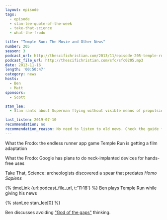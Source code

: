 ```yaml
---
layout: episode
tags:
  - episode
  - stan-lee-quote-of-the-week
  - take-that-science
  - what-the-frodo

title: "Temple Run: The Movie and Other News"
number: 205
season: 3
podcast_url: http://thescifichristian.com/2013/11/episode-205-temple-run-the-movie-and-other-news/
podcast_file_url: http://thescifichristian.com/sfc/sfc0205.mp3
date: 2013-11-16
length: '00:50:47'
category: news
hosts:
  - Ben
  - Matt
sponsors:
  - Scott

stan_lee:
  - Stan rants about Superman flying without visible means of propulsion

last_listen: 2019-07-10
recommendation: no
recommendation_reason: No need to listen to old news. Check the guide for what's interesting in hindsight.
---
```

What the Frodo: the endless runner app game Temple Run is getting a film adaptation

What the Frodo: Google has plans to do neck-implanted devices for hands-free uses 

Take That, Science: archeologists discovered a spear that predates <i>Homo Sapiens </i>

{% timeLink {url:podcast_file_url, t:'11:18'} %} Ben plays Temple Run while giving his news

{% stanLee stan_lee[0] %}

Ben discusses avoiding <a href="https://en.m.wikipedia.org/wiki/God_of_the_gaps">"God of the gaps"</a> thinking.